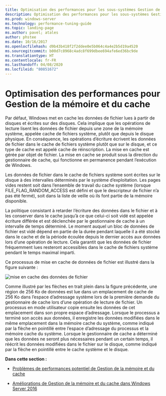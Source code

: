 ```yaml
---
title: Optimisation des performances pour les sous-systèmes Gestion de la mémoire et du cache
description: Optimisation des performances pour les sous-systèmes Gestion de la mémoire et du cache
ms.prod: windows-server
ms.technology: performance-tuning-guide
ms.topic: landing-page
ms.author: pavel; atales
author: phstee
ms.date: 10/16/2017
ms.openlocfilehash: d9b43b418f2f2ddee0e5b064c4a4e2b5d19a4520
ms.sourcegitcommit: b00d7c8968c4adc8f699dbee694afe6ed36bc9de
ms.translationtype: HT
ms.contentlocale: fr-FR
ms.lasthandoff: 04/08/2020
ms.locfileid: "80851672"
---
```

# <a name="performance-tuning-cache-and-memory-manager"></a>Optimisation des performances pour Gestion de la mémoire et du cache

Par défaut, Windows met en cache les données de fichier lues à partir de disques et écrites sur des disques. Cela implique que les opérations de lecture lisent les données de fichier depuis une zone de la mémoire système, appelée cache de fichiers système, plutôt que depuis le disque physique. En conséquence, les opérations d’écriture écrivent les données de fichier dans le cache de fichiers système plutôt que sur le disque, et ce type de cache est appelé cache de réinscription. La mise en cache est gérée par objet de fichier. La mise en cache se produit sous la direction du gestionnaire de cache, qui fonctionne en permanence pendant l’exécution de Windows.

Les données de fichier dans le cache de fichiers système sont écrites sur le disque à des intervalles déterminés par le système d’exploitation. Les pages vides restent soit dans l’ensemble de travail du cache système (lorsque FILE\_FLAG\_RANDOM\_ACCESS est défini et que le descripteur de fichier n’a pas été fermé), soit dans la liste de veille où ils font partie de la mémoire disponible.

La politique consistant à retarder l’écriture des données dans le fichier et à les conserver dans le cache jusqu’à ce que celui-ci soit vidé est appelée écriture différée et est déclenchée par le gestionnaire de cache à un intervalle de temps déterminé. Le moment auquel un bloc de données de fichier est vidé dépend en partie de la durée pendant laquelle il a été stocké dans le cache et de la période écoulée depuis le dernier accès aux données lors d’une opération de lecture. Cela garantit que les données de fichier fréquemment lues resteront accessibles dans le cache de fichiers système pendant le temps maximal imparti.

Ce processus de mise en cache de données de fichier est illustré dans la figure suivante :

![mise en cache des données de fichier](../../media/perftune-guide-file-data-caching.png)

Comme illustré par les flèches en trait plein dans la figure précédente, une région de 256 Ko de données est lue dans un emplacement de cache de 256 Ko dans l’espace d’adressage système lors de la première demande du gestionnaire de cache lors d’une opération de lecture de fichier. Un processus en mode utilisateur copie ensuite les données de cet emplacement dans son propre espace d’adressage. Lorsque le processus a terminé son accès aux données, il enregistre les données modifiées dans le même emplacement dans la mémoire cache du système, comme indiqué par la flèche en pointillé entre l’espace d’adressage du processus et la mémoire cache du système. Lorsque le gestionnaire de cache a déterminé que les données ne seront plus nécessaires pendant un certain temps, il réécrit les données modifiées dans le fichier sur le disque, comme indiqué par la flèche en pointillé entre le cache système et le disque.

**Dans cette section :**

-   [Problèmes de performances potentiel de Gestion de la mémoire et du cache](troubleshoot.md)

-   [Améliorations de Gestion de la mémoire et du cache dans Windows Server 2016](improvements-in-2016.md)
